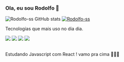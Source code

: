    ### Ola, eu sou Rodolfo 🤙
![Rodolfo-ss GitHub stats](https://github-readme-stats.vercel.app/api?username=Rodolfo-ss&show_icons=true&theme=light)
[![Rodolfo-ss](https://github-readme-stats.vercel.app/api/top-langs/?username=anuraghazra&layout=donut)](https://github.com/anuraghazra/github-readme-stats#gh-light-mode-only)

 Tecnologias que mais uso no dia dia.
<div style="display:block">
   <img src="https://img.shields.io/badge/HTML5-E34F26?style=for-the-badge&logo=html5&logoColor=white">
   <img src="https://img.shields.io/badge/CSS3-1572B6?style=for-the-badge&logo=css3&logoColor=white">
   <img src="https://img.shields.io/badge/JavaScript-F7DF1E?style=for-the-badge&logo=javascript&logoColor=black">
   <img src="https://img.shields.io/badge/React-20232A?style=for-the-badge&logo=react&logoColor=61DAFB">
</div>
<br/>

Estudando Javascript com React ! vamo pra cima 🚀🚀🚀


